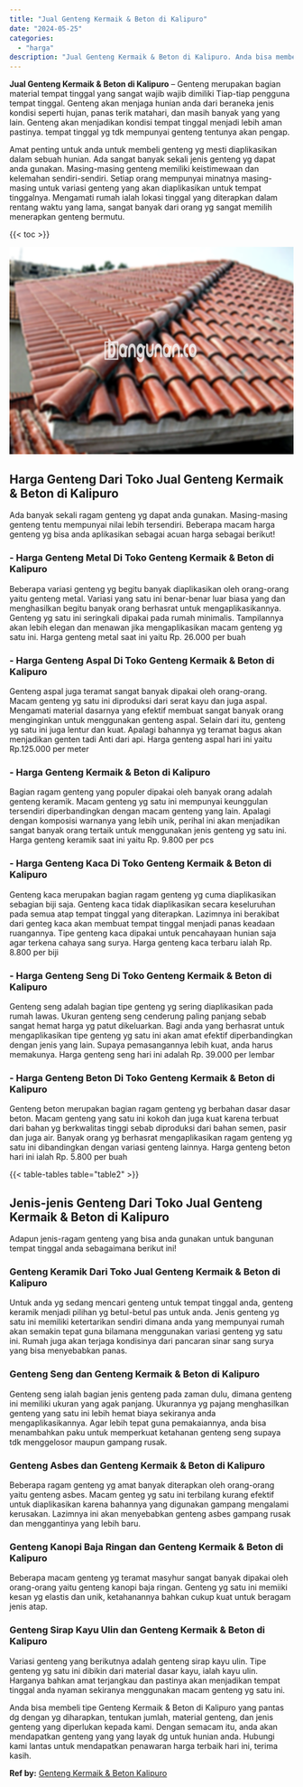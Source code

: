 ```yaml
---
title: "Jual Genteng Kermaik & Beton di Kalipuro"
date: "2024-05-25"
categories: 
  - "harga"
description: "Jual Genteng Kermaik & Beton di Kalipuro. Anda bisa membeli tipe Genteng Kermaik & Beton di Kalipuro yang pantas dg dengan yg diharapkan, tentukan jumlah, ma..."
---
```


**Jual Genteng Kermaik & Beton di Kalipuro** – Genteng merupakan bagian material tempat tinggal yang sangat wajib wajib dimiliki Tiap-tiap pengguna tempat tinggal. Genteng akan menjaga hunian anda dari beraneka jenis kondisi seperti hujan, panas terik matahari, dan masih banyak yang yang lain. Genteng akan menjadikan kondisi tempat tinggal menjadi lebih aman pastinya. tempat tinggal yg tdk mempunyai genteng tentunya akan pengap.

Amat penting untuk anda untuk membeli genteng yg mesti diaplikasikan dalam sebuah hunian. Ada sangat banyak sekali jenis genteng yg dapat anda gunakan. Masing-masing genteng memiliki keistimewaan dan kelemahan sendiri-sendiri. Setiap orang mempunyai minatnya masing-masing untuk variasi genteng yang akan diaplikasikan untuk tempat tinggalnya. Mengamati rumah ialah lokasi tinggal yang diterapkan dalam rentang waktu yang lama, sangat banyak dari orang yg sangat memilih menerapkan genteng bermutu.

{{< toc >}}

![Jual Genteng Kermaik & Beton di Kalipuro](/images/genteng-minimalis-murah01.png)

## Harga Genteng Dari Toko Jual Genteng Kermaik & Beton di Kalipuro

Ada banyak sekali ragam genteng yg dapat anda gunakan. Masing-masing genteng tentu mempunyai nilai lebih tersendiri. Beberapa macam harga genteng yg bisa anda aplikasikan sebagai acuan harga sebagai berikut!

### \- Harga Genteng Metal Di Toko Genteng Kermaik & Beton di Kalipuro

Beberapa variasi genteng yg begitu banyak diaplikasikan oleh orang-orang yaitu genteng metal. Variasi yang satu ini benar-benar luar biasa yang dan menghasilkan begitu banyak orang berhasrat untuk mengaplikasikannya. Genteng yg satu ini seringkali dipakai pada rumah minimalis. Tampilannya akan lebih elegan dan menawan jika mengaplikasikan macam genteng yg satu ini. Harga genteng metal saat ini yaitu Rp. 26.000 per buah

### \- Harga Genteng Aspal Di Toko Genteng Kermaik & Beton di Kalipuro

Genteng aspal juga teramat sangat banyak dipakai oleh orang-orang. Macam genteng yg satu ini diproduksi dari serat kayu dan juga aspal. Mengamati material dasarnya yang efektif membuat sangat banyak orang menginginkan untuk menggunakan genteng aspal. Selain dari itu, genteng yg satu ini juga lentur dan kuat. Apalagi bahannya yg teramat bagus akan menjadikan genten tadi Anti dari api. Harga genteng aspal hari ini yaitu Rp.125.000 per meter

### \- Harga Genteng Kermaik & Beton di Kalipuro

Bagian ragam genteng yang populer dipakai oleh banyak orang adalah genteng keramik. Macam genteng yg satu ini mempunyai keunggulan tersendiri diperbandingkan dengan macam genteng yang lain. Apalagi dengan komposisi warnanya yang lebih unik, perihal ini akan menjadikan sangat banyak orang tertaik untuk menggunakan jenis genteng yg satu ini. Harga genteng keramik saat ini yaitu Rp. 9.800 per pcs

### \- Harga Genteng Kaca Di Toko Genteng Kermaik & Beton di Kalipuro

Genteng kaca merupakan bagian ragam genteng yg cuma diaplikasikan sebagian biji saja. Genteng kaca tidak diaplikasikan secara keseluruhan pada semua atap tempat tinggal yang diterapkan. Lazimnya ini berakibat dari genteg kaca akan membuat tempat tinggal menjadi panas keadaan ruangannya. Tipe genteng kaca dipakai untuk pencahayaan hunian saja agar terkena cahaya sang surya. Harga genteng kaca terbaru ialah Rp. 8.800 per biji

### \- Harga Genteng Seng Di Toko Genteng Kermaik & Beton di Kalipuro

Genteng seng adalah bagian tipe genteng yg sering diaplikasikan pada rumah lawas. Ukuran genteng seng cenderung paling panjang sebab sangat hemat harga yg patut dikeluarkan. Bagi anda yang berhasrat untuk mengaplikasikan tipe genteng yg satu ini akan amat efektif diperbandingkan dengan jenis yang lain. Supaya pemasangannya lebih kuat, anda harus memakunya. Harga genteng seng hari ini adalah Rp. 39.000 per lembar

### \- Harga Genteng Beton Di Toko Genteng Kermaik & Beton di Kalipuro

Genteng beton merupakan bagian ragam genteng yg berbahan dasar dasar beton. Macam genteng yang satu ini kokoh dan juga kuat karena terbuat dari bahan yg berkwalitas tinggi sebab diproduksi dari bahan semen, pasir dan juga air. Banyak orang yg berhasrat mengaplikasikan ragam genteng yg satu ini dibandingkan dengan variasi genteng lainnya. Harga genteng beton hari ini ialah Rp. 5.800 per buah

{{< table-tables table="table2" >}}

## Jenis-jenis Genteng Dari Toko Jual Genteng Kermaik & Beton di Kalipuro

Adapun jenis-ragam genteng yang bisa anda gunakan untuk bangunan tempat tinggal anda sebagaimana berikut ini!

### Genteng Keramik Dari Toko Jual Genteng Kermaik & Beton di Kalipuro

Untuk anda yg sedang mencari genteng untuk tempat tinggal anda, genteng keramik menjadi pilihan yg betul-betul pas untuk anda. Jenis genteng yg satu ini memiliki ketertarikan sendiri dimana anda yang mempunyai rumah akan semakin tepat guna bilamana menggunakan variasi genteng yg satu ini. Rumah juga akan terjaga kondisinya dari pancaran sinar sang surya yang bisa menyebabkan panas.

### Genteng Seng dan Genteng Kermaik & Beton di Kalipuro

Genteng seng ialah bagian jenis genteng pada zaman dulu, dimana genteng ini memiliki ukuran yang agak panjang. Ukurannya yg pajang menghasilkan genteng yang satu ini lebih hemat biaya sekiranya anda mengaplikasikannya. Agar lebih tepat guna pemakaiannya, anda bisa menambahkan paku untuk memperkuat ketahanan genteng seng supaya tdk menggelosor maupun gampang rusak.

### Genteng Asbes dan Genteng Kermaik & Beton di Kalipuro

Beberapa ragam genteng yg amat banyak diterapkan oleh orang-orang yaitu genteng asbes. Macam genteg yg satu ini terbilang kurang efektif untuk diaplikasikan karena bahannya yang digunakan gampang mengalami kerusakan. Lazimnya ini akan menyebabkan genteng asbes gampang rusak dan menggantinya yang lebih baru.

### Genteng Kanopi Baja Ringan dan Genteng Kermaik & Beton di Kalipuro

Beberapa macam genteng yg teramat masyhur sangat banyak dipakai oleh orang-orang yaitu genteng kanopi baja ringan. Genteng yg satu ini memiiki kesan yg elastis dan unik, ketahanannya bahkan cukup kuat untuk beragam jenis atap.

### Genteng Sirap Kayu Ulin dan Genteng Kermaik & Beton di Kalipuro

Variasi genteng yang berikutnya adalah genteng sirap kayu ulin. Tipe genteng yg satu ini dibikin dari material dasar kayu, ialah kayu ulin. Harganya bahkan amat terjangkau dan pastinya akan menjadikan tempat tinggal anda nyaman sekiranya menggunakan macam genteng yg satu ini.

Anda bisa membeli tipe Genteng Kermaik & Beton di Kalipuro yang pantas dg dengan yg diharapkan, tentukan jumlah, material genteng, dan jenis genteng yang diperlukan kepada kami. Dengan semacam itu, anda akan mendapatkan genteng yang yang layak dg untuk hunian anda. Hubungi kami lantas untuk mendapatkan penawaran harga terbaik hari ini, terima kasih.

**Ref by:**  [Genteng Kermaik & Beton  Kalipuro](https://id.wikipedia.org/wiki/Genteng)
